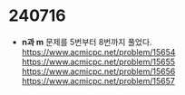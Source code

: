 # 240716

- **n과 m** 문제를 5번부터 8번까지 풀었다.  
https://www.acmicpc.net/problem/15654  
https://www.acmicpc.net/problem/15655  
https://www.acmicpc.net/problem/15656  
https://www.acmicpc.net/problem/15657  
